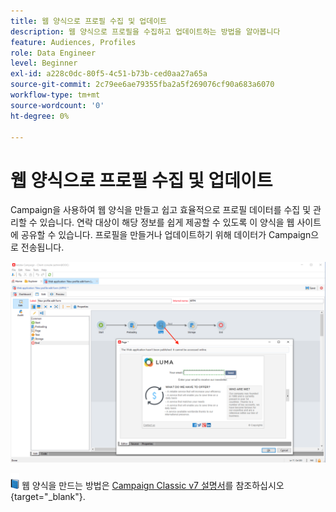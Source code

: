 ```yaml
---
title: 웹 양식으로 프로필 수집 및 업데이트
description: 웹 양식으로 프로필을 수집하고 업데이트하는 방법을 알아봅니다
feature: Audiences, Profiles
role: Data Engineer
level: Beginner
exl-id: a228c0dc-80f5-4c51-b73b-ced0aa27a65a
source-git-commit: 2c79ee6ae79355fba2a5f269076cf90a683a6070
workflow-type: tm+mt
source-wordcount: '0'
ht-degree: 0%

---
```


# 웹 양식으로 프로필 수집 및 업데이트

Campaign을 사용하여 웹 양식을 만들고 쉽고 효율적으로 프로필 데이터를 수집 및 관리할 수 있습니다. 연락 대상이 해당 정보를 쉽게 제공할 수 있도록 이 양식을 웹 사이트에 공유할 수 있습니다. 프로필을 만들거나 업데이트하기 위해 데이터가 Campaign으로 전송됩니다.

![](assets/web-form-page.png)

![](../assets/do-not-localize/book.png) 웹 양식을 만드는 방법은 [Campaign Classic v7 설명서](https://experienceleague.adobe.com/docs/campaign-classic/using/designing-content/web-forms/about-web-forms.html?lang=ko)를 참조하십시오{target=&quot;_blank&quot;}.
